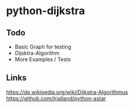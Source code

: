 # python-dijkstra

## Todo

- Basic Graph for testing
- Dijsktra-Algorithm
- More Examples / Tests

## Links
https://de.wikipedia.org/wiki/Dijkstra-Algorithmus <br>
https://github.com/jrialland/python-astar
